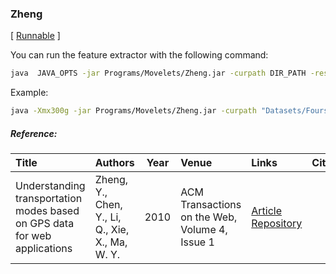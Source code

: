### Zheng

\[ [Runnable](/assets/method/Zheng.jar) \]

You can run the feature extractor with the following command:
```bash
java  JAVA_OPTS -jar Programs/Movelets/Zheng.jar -curpath DIR_PATH -respath RESULTS_DIR_PATH -descfile DATA_DIR_PATH/DESCRIPTOR_FILE.json -nt NUMBER_OF_THREADS
```

Example:
```bash
java -Xmx300g -jar Programs/Movelets/Zheng.jar -curpath "Datasets/Foursquare_nyc/run1" -respath "Results/Foursquare_nyc/run1/Zheng" -descfile "Datasets/DESCRIPTORS/spatialMovelets.json" -nt 8
```

##### Reference:

| Title | Authors | Year | Venue | Links | Cite |
|:------|:--------|------|:------|:------|:----:|
| Understanding transportation modes based on GPS data for web applications | Zheng, Y., Chen, Y., Li, Q., Xie, X., Ma, W. Y. | 2010 | ACM Transactions on the Web, Volume 4, Issue 1 | [Article](https://doi.org/10.1145/1658373.1658374) [Repository](https://github.com/bigdata-ufsc/MASTERMovelets) |  |
